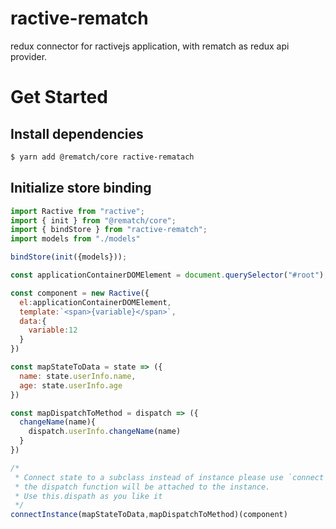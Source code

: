 # ractive-rematch
redux connector for ractivejs application, with rematch as redux api provider.


# Get Started

## Install dependencies
```bash
$ yarn add @rematch/core ractive-rematach
```

## Initialize store binding
```js
import Ractive from "ractive";
import { init } from "@rematch/core";
import { bindStore } from "ractive-rematch";
import models from "./models"

bindStore(init({models}));

const applicationContainerDOMElement = document.querySelector("#root");

const component = new Ractive({
  el:applicationContainerDOMElement,
  template:`<span>{variable}</span>`,
  data:{
    variable:12
  }
})

const mapStateToData = state => ({
  name: state.userInfo.name,
  age: state.userInfo.age
})

const mapDispatchToMethod = dispatch => ({
  changeName(name){
    dispatch.userInfo.changeName(name)
  }
})

/* 
 * Connect state to a subclass instead of instance please use `connect`
 * the dispatch function will be attached to the instance. 
 * Use this.dispath as you like it
 */
connectInstance(mapStateToData,mapDispatchToMethod)(component)
```